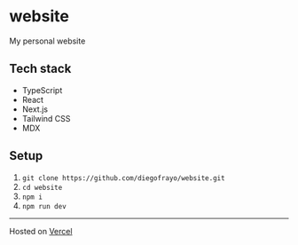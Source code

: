 # website

My personal website

## Tech stack

- TypeScript
- React
- Next.js
- Tailwind CSS
- MDX

## Setup

1. `git clone https://github.com/diegofrayo/website.git`
1. `cd website`
1. `npm i`
1. `npm run dev`

---

Hosted on [Vercel](https://vercel.com)
